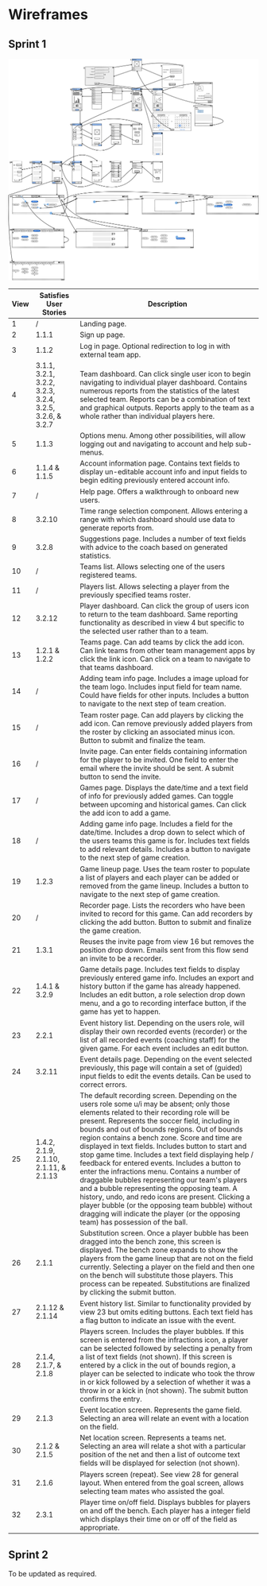 # Wireframes
## Sprint 1
![Wireframe](../images/design/wireframe/wireframe_1.png)

View | Satisfies User Stories | Description
---- | -----------------------|------------
1 | / | Landing page.
2 | 1.1.1 | Sign up page.
3 | 1.1.2 | Log in page. Optional redirection to log in with external team app.
4 | 3.1.1, 3.2.1, 3.2.2, 3.2.3, 3.2.4, 3.2.5, 3.2.6, & 3.2.7 | Team dashboard. Can click single user icon to begin navigating to individual player dashboard. Contains numerous reports from the statistics of the latest selected team. Reports can be a combination of text and graphical outputs. Reports apply to the team as a whole rather than individual players here.
5 | 1.1.3 | Options menu. Among other possibilities, will allow logging out and navigating to account and help sub-menus.
6 | 1.1.4 & 1.1.5 | Account information page. Contains text fields to display un-editable account info and input fields to begin editing previously entered account info.
7 | / | Help page. Offers a walkthrough to onboard new users.
8 | 3.2.10 | Time range selection component. Allows entering a range with which dashboard should use data to generate reports from.
9 | 3.2.8 | Suggestions page. Includes a number of text fields with advice to the coach based on generated statistics.
10 | / | Teams list. Allows selecting one of the users registered teams.
11 | / | Players list. Allows selecting a player from the previously specified teams roster.
12 | 3.2.12 | Player dashboard. Can click the group of users icon to return to the team dashboard. Same reporting functionality as described in view 4 but specific to the selected user rather than to a team.
13 | 1.2.1 & 1.2.2 | Teams page. Can add teams by click the add icon. Can link teams from other team management apps by click the link icon. Can click on a team to navigate to that teams dashboard.
14 | / | Adding team info page. Includes a image upload for the team logo. Includes input field for team name. Could have fields for other inputs. Includes a button to navigate to the next step of team creation. 
15 | / | Team roster page. Can add players by clicking the add icon. Can remove previously added players from the roster by clicking an associated minus icon. Button to submit and finalize the team.
16 | / | Invite page. Can enter fields containing information for the player to be invited. One field to enter the email where the invite should be sent. A submit button to send the invite.
17 | / | Games page. Displays the date/time and a text field of info for previously added games. Can toggle between upcoming and historical games. Can click the add icon to add a game.
18 | / | Adding game info page. Includes a field for the date/time. Includes a drop down to select which of the users teams this game is for. Includes text fields to add relevant details. Includes a button to navigate to the next step of game creation. 
19 | 1.2.3 | Game lineup page. Uses the team roster to populate a list of players and each player can be added or removed from the game lineup. Includes a button to navigate to the next step of game creation.
20 | / | Recorder page. Lists the recorders who have been invited to record for this game. Can add recorders by clicking the add button. Button to submit and finalize the game creation.
21 | 1.3.1 | Reuses the invite page from view 16 but removes the position drop down. Emails sent from this flow send an invite to be a recorder.
22 | 1.4.1 & 3.2.9 | Game details page. Includes text fields to display previously entered game info. Includes an export and history button if the game has already happened. Includes an edit button, a role selection drop down menu, and a go to recording interface button, if the game has yet to happen. 
23 | 2.2.1 | Event history list. Depending on the users role, will display their own recorded events (recorder) or the list of all recorded events (coaching staff) for the given game. For each event includes an edit button.
24 | 3.2.11 | Event details page. Depending on the event selected previously, this page will contain a set of (guided) input fields to edit the events details. Can be used to correct errors.
25 | 1.4.2, 2.1.9, 2.1.10, 2.1.11, & 2.1.13 | The default recording screen. Depending on the users role some u/i may be absent; only those elements related to their recording role will be present. Represents the soccer field, including in bounds and out of bounds regions. Out of bounds region contains a bench zone. Score and time are displayed in text fields. Includes button to start and stop game time. Includes a text field displaying help / feedback for entered events.  Includes a button to enter the infractions menu. Contains a number of draggable bubbles representing our team's players and a bubble representing the opposing team. A history, undo, and redo icons are present. Clicking a player bubble (or the opposing team bubble) without dragging will indicate the player (or the opposing team) has possession of the ball.
26 | 2.1.1 | Substitution screen. Once a player bubble has been dragged into the bench zone, this screen is displayed. The bench zone expands to show the players from the game lineup that are not on the field currently. Selecting a player on the field and then one on the bench will substitute those players. This process can be repeated. Substitutions are finalized by clicking the submit button.
27 | 2.1.12 & 2.1.14 | Event history list. Similar to functionality provided by view 23 but omits editing buttons. Each text field has a flag button to indicate an issue with the event.
28 | 2.1.4, 2.1.7, & 2.1.8 | Players screen. Includes the player bubbles. If this screen is entered from the infractions icon, a player can be selected followed by selecting a penalty from a list of text fields (not shown). If this screen is entered by a click in the out of bounds region, a player can be selected to indicate who took the throw in or kick followed by a selection of whether it was a throw in or a kick in (not shown). The submit button confirms the entry.
29 | 2.1.3 | Event location screen. Represents the game field. Selecting an area will relate an event with a location on the field.
30 | 2.1.2 & 2.1.5 | Net location screen. Represents a teams net. Selecting an area will relate a shot with a particular position of the net and then a list of outcome text fields will be displayed for selection (not shown).
31 | 2.1.6 | Players screen (repeat). See view 28 for general layout. When entered from the goal screen, allows selecting team mates who assisted the goal.
32 | 2.3.1 | Player time on/off field. Displays bubbles for players on and off the bench. Each player has a integer field which displays their time on or off of the field as appropriate.


## Sprint 2
To be updated as required.